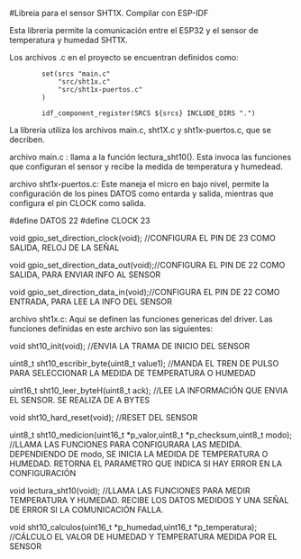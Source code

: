 #Libreia para el sensor SHT1X. Compilar con ESP-IDF 

Esta libreria permite la comunicación entre el ESP32 y el sensor de temperatura y humedad SHT1X.

Los archivos .c en el proyecto se encuentran definidos como:

			set(srcs "main.c"
				"src/sht1x.c"
				"src/sht1x-puertos.c"
			)

			idf_component_register(SRCS ${srcs} INCLUDE_DIRS ".")

La libreria utiliza los archivos main.c, sht1X.c y sht1x-puertos.c, que se decriben.



archivo main.c : llama a la función lectura_sht10(). Esta invoca las funciones que configuran el sensor y recibe la medida de temperatura y humedead.



archivo sht1x-puertos.c: Este maneja el micro en bajo nivel, permite la configuración de los pines DATOS como entarda y salida, mientras que configura el pin CLOCK como salida.

#define DATOS  22
#define CLOCK  23
 
void gpio_set_direction_clock(void); //CONFIGURA EL PIN DE 23 COMO SALIDA, RELOJ DE LA SEÑAL

void gpio_set_direction_data_out(void);//CONFIGURA EL PIN DE 22 COMO SALIDA, PARA ENVIAR INFO AL SENSOR
 
void gpio_set_direction_data_in(void);//CONFIGURA EL PIN DE 22 COMO ENTRADA, PARA LEE LA INFO DEL SENSOR



archivo sht1x.c: Aqui se definen las funciones genericas del driver. Las funciones definidas en este archivo son las siguientes:

void sht10_init(void); //ENVIA LA TRAMA DE INICIO DEL SENSOR

uint8_t sht10_escribir_byte(uint8_t value1); //MANDA EL TREN DE PULSO PARA SELECCIONAR LA MEDIDA DE TEMPERATURA O HUMEDAD

uint16_t sht10_leer_byteH(uint8_t ack); //LEE LA INFORMACIÓN QUE ENVIA EL SENSOR. SE REALIZA DE A BYTES

void sht10_hard_reset(void); //RESET DEL SENSOR    

uint8_t sht10_medicion(uint16_t *p_valor,uint8_t *p_checksum,uint8_t modo); //LLAMA LAS FUNCIONES PARA CONFIGURARA LAS MEDIDA. DEPENDIENDO DE modo, SE INICIA LA MEDIDA DE TEMPERATURA O HUMEDAD. RETORNA EL PARAMETRO QUE INDICA SI HAY ERROR EN LA CONFIGURACIÓN

void lectura_sht10(void); //LLAMA LAS FUNCIONES PARA MEDIR TEMPERATURA Y HUMEDAD. RECIBE LOS DATOS MEDIDOS Y UNA SEÑAL DE ERROR SI LA COMUNICACIÓN FALLA.

void sht10_calculos(uint16_t *p_humedad,uint16_t *p_temperatura); //CÁLCULO EL VALOR DE HUMEDAD Y TEMPERATURA MEDIDA POR EL SENSOR 
